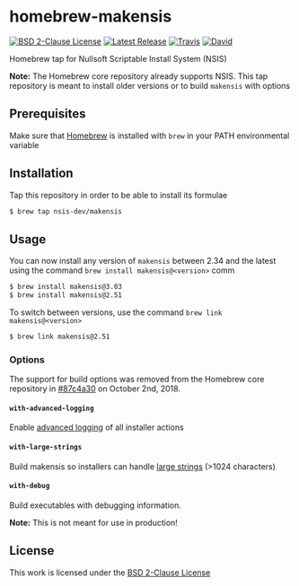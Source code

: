 # homebrew-makensis

[![BSD 2-Clause License](https://flat.badgen.net/badge/license/BSD%202-Clause/blue)](https://opensource.org/licenses/BSD-2-Clause)
[![Latest Release](https://flat.badgen.net/github/release/NSIS-Dev/homebrew-makensis)](https://github.com/NSIS-Dev/homebrew-makensis/releases)
[![Travis](https://flat.badgen.net/travis/NSIS-Dev/homebrew-makensis)](https://travis-ci.org/NSIS-Dev/homebrew-makensis)
[![David](https://flat.badgen.net/david/dev/NSIS-Dev/homebrew-makensis)](https://david-dm.org/NSIS-Dev/homebrew-makensis?type=dev)

Homebrew tap for Nullsoft Scriptable Install System (NSIS)

**Note:** The Homebrew core repository already supports NSIS. This tap repository is meant to install older versions or to build `makensis` with options

## Prerequisites

Make sure that [Homebrew](https://brew.sh/) is installed with `brew` in your PATH environmental variable

## Installation

Tap this repository in order to be able to install its formulae

```sh
$ brew tap nsis-dev/makensis
```

## Usage

You can now install any version of `makensis` between 2.34 and the latest using the command `brew install makensis@<version>` comm

```sh
$ brew install makensis@3.03
$ brew install makensis@2.51
```

To switch between versions, use the  command `brew link makensis@<version>`

```sh
$ brew link makensis@2.51
```

### Options

The support for build options was removed from the Homebrew core repository in [#87c4a30](https://github.com/Homebrew/homebrew-core/pull/31891/commits/87c4a30a90632a4a996633f1b25f85ec5efb25d7) on October 2nd, 2018.

#### `with-advanced-logging`

Enable [advanced logging](https://nsis.sourceforge.io/Special_Builds#Advanced_logging) of all installer actions

#### `with-large-strings`

Build makensis so installers can handle [large strings](https://nsis.sourceforge.io/Special_Builds#Large_strings) (>1024 characters)

#### `with-debug`

Build executables with debugging information.

**Note:** This is not meant for use in production!

## License

This work is licensed under the [BSD 2-Clause License](LICENSE)
